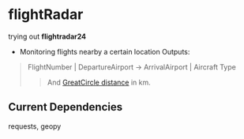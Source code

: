 # flightRadar
  trying out <strong>flightradar24</strong>
- Monitoring flights nearby a certain location
Outputs: 
>FlightNumber | DepartureAirport -> ArrivalAirport | Aircraft Type
> >And [GreatCircle distance](http://en.wikipedia.org/wiki/Great-circle_distance) in km.

## Current Dependencies
requests, geopy
